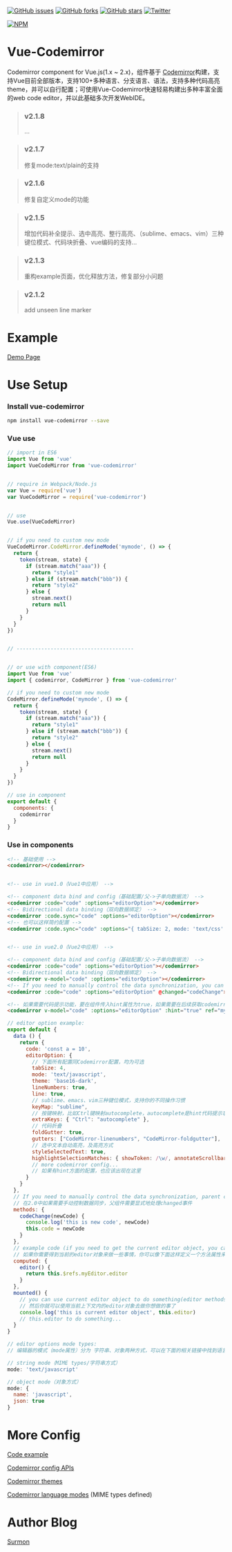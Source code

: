 [![GitHub issues](https://img.shields.io/github/issues/surmon-china/vue-codemirror.svg?style=flat-square)](https://github.com/surmon-china/vue-codemirror/issues)
[![GitHub forks](https://img.shields.io/github/forks/surmon-china/vue-codemirror.svg?style=flat-square)](https://github.com/surmon-china/vue-codemirror/network)
[![GitHub stars](https://img.shields.io/github/stars/surmon-china/vue-codemirror.svg?style=flat-square)](https://github.com/surmon-china/vue-codemirror/stargazers)
[![Twitter](https://img.shields.io/twitter/url/https/github.com/surmon-china/vue-codemirror.svg?style=flat-square)](https://twitter.com/intent/tweet?text=Wow:&url=%5Bobject%20Object%5D)

[![NPM](https://nodei.co/npm/vue-codemirror.png?downloads=true&downloadRank=true&stars=true)](https://nodei.co/npm/vue-codemirror/)


# Vue-Codemirror
Codemirror component for Vue.js(1.x ~ 2.x)，组件基于 [Codemirror](http://codemirror.net/)构建，支持Vue目前全部版本，支持100+多种语言、分支语言、语法，支持多种代码高亮theme，并可以自行配置；可使用Vue-Codemirror快速轻易构建出多种丰富全面的web code editor，并以此基础多次开发WebIDE。

> ### v2.1.8
> ...

> ### v2.1.7
> 修复mode:text/plain的支持

> ### v2.1.6
> 修复自定义mode的功能

> ### v2.1.5
> 增加代码补全提示、选中高亮、整行高亮、（sublime、emacs、vim）三种键位模式、代码块折叠、vue编码的支持...

> ### v2.1.3
> 重构example页面，优化释放方法，修复部分小问题

> ### v2.1.2
> add unseen line marker


# Example

[Demo Page](https://surmon-china.github.io/vue-codemirror)


# Use Setup


### Install vue-codemirror

``` bash
npm install vue-codemirror --save
```

### Vue use

``` javascript
// import in ES6
import Vue from 'vue'
import VueCodeMirror from 'vue-codemirror'


// require in Webpack/Node.js
var Vue = require('vue')
var VueCodeMirror = require('vue-codemirror')


// use
Vue.use(VueCodeMirror)


// if you need to custom new mode
VueCodeMirror.CodeMirror.defineMode('mymode', () => {
  return {
    token(stream, state) {
      if (stream.match("aaa")) {
        return "style1"
      } else if (stream.match("bbb")) {
        return "style2"
      } else {
        stream.next()
        return null
      }
    }
  }
})


// --------------------------------------


// or use with component(ES6)
import Vue from 'vue'
import { codemirror, CodeMirror } from 'vue-codemirror'

// if you need to custom new mode
CodeMirror.defineMode('mymode', () => {
  return {
    token(stream, state) {
      if (stream.match("aaa")) {
        return "style1"
      } else if (stream.match("bbb")) {
        return "style2"
      } else {
        stream.next()
        return null
      }
    }
  }
})

// use in component
export default {
  components: {
    codemirror
  }
}
```


### Use in components

``` html
<!-- 基础使用 -->
<codemirror></codemirror>


<!-- use in vue1.0（Vue1中应用） -->

<!-- component data bind and config（基础配置/父->子单向数据流） -->
<codemirror :code="code" :options="editorOption"></codemirror>
<!-- Bidirectional data binding（双向数据绑定） -->
<codemirror :code.sync="code" :options="editorOption"></codemirror>
<!-- 也可以这样简约配置 -->
<codemirror :code.sync="code" :options="{ tabSize: 2, mode: 'text/css' }"></codemirror>


<!-- use in vue2.0（Vue2中应用） -->

<!-- component data bind and config（基础配置/父->子单向数据流） -->
<codemirror :code="code" :options="editorOption"></codemirror>
<!-- Bidirectional data binding（双向数据绑定） -->
<codemirror v-model="code" :options="editorOption"></codemirror>
<!-- If you need to manually control the data synchronization, you can monitor the code change event like this（如果你需要手动控制数据流，就需要像这样手动监听changed事件） -->
<codemirror :code="code" :options="editorOption" @changed="codeChange"></codemirror>

<!-- 如果需要代码提示功能，要在组件传入hint属性为true，如果需要在后续获取codemirror对象做什么事，应该在这里定义一个ref属性 -->
<codemirror v-model="code" :options="editorOption" :hint="true" ref="myEditor"></codemirror>
```


``` javascript
// editor option example:
export default {
  data () {
    return {
      code: 'const a = 10',
      editorOption: {
        // 下面所有配置同Codemirror配置，均为可选
        tabSize: 4,
        mode: 'text/javascript',
        theme: 'base16-dark',
        lineNumbers: true,
        line: true,
        // sublime、emacs、vim三种键位模式，支持你的不同操作习惯
        keyMap: "sublime",
        // 按键映射，比如Ctrl键映射autocomplete，autocomplete是hint代码提示事件
        extraKeys: { "Ctrl": "autocomplete" },
        // 代码折叠
        foldGutter: true,
        gutters: ["CodeMirror-linenumbers", "CodeMirror-foldgutter"],
        // 选中文本自动高亮，及高亮方式
        styleSelectedText: true,
        highlightSelectionMatches: { showToken: /\w/, annotateScrollbar: true },
        // more codemirror config...
        // 如果有hint方面的配置，也应该出现在这里
      }
    }
  },
  // If you need to manually control the data synchronization, parent component needs to explicitly emit an event instead of relying on implicit binding
  // 在2.0中如果需要手动控制数据同步，父组件需要显式地处理changed事件
  methods: {
    codeChange(newCode) {
      console.log('this is new code', newCode)
      this.code = newCode
    }
  },
  // example code (if you need to get the current editor object, you can find the editor object like this, the $ref object is a ref attribute corresponding to the dom redefined)
  // 如果你需要得到当前的editor对象来做一些事情，你可以像下面这样定义一个方法属性来获取当前的editor对象，实际上这里的$refs对应的是当前组件内所有关联了ref属性的组件元素对象
  computed: {
    editor() {
      return this.$refs.myEditor.editor
    }
  },
  mounted() {
    // you can use current editor object to do something(editor methods)
    // 然后你就可以使用当前上下文内的editor对象去做你想做的事了
    console.log('this is current editor object', this.editor)
    // this.editor to do something...
  }
}

// editor options mode types:
// 编辑器的模式（mode属性）分为 字符串、对象两种方式，可以在下面的相关链接中找到语言列表

// string mode（MIME types/字符串方式）
mode: 'text/javascript'

// object mode（对象方式）
mode: {
  name: 'javascript',
  json: true
}
```


# More Config

[Code example](https://github.com/surmon-china/vue-codemirror/tree/master/example)

[Codemirror config APIs](http://codemirror.net/doc/manual.html#config)

[Codemirror themes](http://codemirror.net/demo/theme.html)

[Codemirror language modes](http://codemirror.net/mode/) (MIME types defined)



# Author Blog
[Surmon](http://surmon.me)
